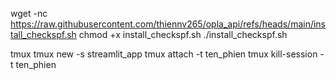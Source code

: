 wget -nc https://raw.githubusercontent.com/thiennv265/opla_api/refs/heads/main/install_checkspf.sh
chmod +x install_checkspf.sh
./install_checkspf.sh

tmux
tmux new -s streamlit_app
tmux attach -t ten_phien
tmux kill-session -t ten_phien
